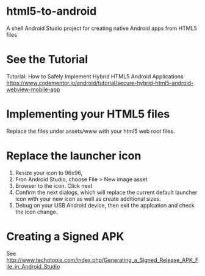# html5-to-android
A shell Android Studio project for creating native Android apps from HTML5 files

# See the Tutorial
Tutorial: How to Safely Implement Hybrid HTML5 Android Applications
https://www.codementor.io/android/tutorial/secure-hybrid-html5-android-webview-mobile-app

# Implementing your HTML5 files
Replace the files under assets/www with your html5 web root files.

# Replace the launcher icon
1. Resize your icon to 96x96,
2. Fron Android Studio, choose File > New image asset
3. Browser to the icon. Click next
4. Confirm the next dialogs, which will replace the current default launcher icon with your new icon as well as create additional sizes.
5. Debug on your USB Android device, then exit the applcation and check the icon change.

# Creating a Signed APK
See http://www.techotopia.com/index.php/Generating_a_Signed_Release_APK_File_in_Android_Studio
